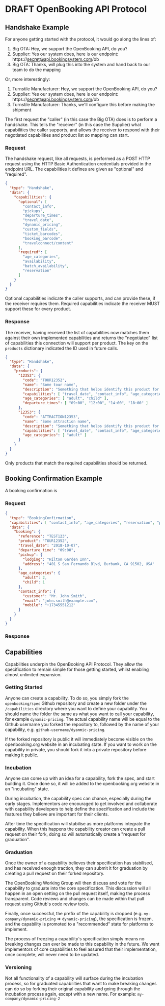 # DRAFT OpenBooking API Protocol

## Handshake Example

For anyone getting started with the protocol, it would go along the lines of:

1. Big OTA: Hey, we support the OpenBooking API, do you?
2. Supplier: Yes our system does, here is our endpoint: https://secret@api.bookingsystem.com/ob
3. Big OTA: Thanks, will plug this into the system and hand back to our team to do the mapping

Or, more interestingly:

1. Turnstile Manufacturer: Hey, we support the OpenBooking API, do you?
2. Supplier: Yes our system does, here is our endpoint: https://secret@api.bookingsystem.com/ob
3. Turnstile Manufacturer: Thanks, we'll configure this before making the shipment

The first request the "caller" (in this case the Big OTA) does is to perform a handshake. This tells the "receiver" (in this case the Supplier) what capabilities the caller supports, and allows the receiver to respond with their negotiated capabilities and product list so mapping can start.

### Request
The handshake request, like all requests, is performed as a POST HTTP request using the HTTP Basic Authentication credentials provided in the endpoint URL. The capabilities it defines are given as "optional" and "required".

```json
{
  "type": "Handshake",
  "data": {
    "capabilities": {
      "optional": [
        "contact_info",
        "pickups",
        "departure_times",
        "travel_date",
        "dynamic_pricing",
        "custom_fields",
        "ticket_barcodes",
        "booking_barcode",
        "travelconnect/content"
      ],
      "required": [
        "age_categories",
        "availability",
        "batch_availability",
        "reservation"
      ]
    }
  }
}
```

Optional capabilities indicate the caller supports, and can provide these, if the receiver requires them.
Required capabilities indicate the receiver MUST support these for every product.

### Response
The receiver, having received the list of capabilities now matches them against their own implemented capabilities and returns the "negotiated" list of capabilities this connection will support per product. The key on the `products` dictionary indicated the ID used in future calls.

```json
{
  "type": "Handshake",
  "data": {
    "products": {
      "12352": {
        "code": "TOUR12352",
        "name": "Some tour name",
        "description": "Something that helps identify this product for mapping",
        "capabilities": [ "travel_date", "contact_info", "age_categories", "reservation", "pickups", "booking_barcode" ],
        "age_categories": [ "adult", "child" ],
        "departure_times": [ "09:00", "12:00", "14:00", "18:00" ]
      },
      "12353": {
        "code": "ATTRACTION12353",
        "name": "Some attraction name",
        "description": "Something that helps identify this product for mapping",
        "capabilities": [ "travel_date", "contact_info", "age_categories", "ticket_barcodes" ],
        "age_categories": [ "adult" ]
      }
    }
  }
}
```

Only products that match the required capabilities should be returned.

## Booking Confirmation Example

A booking confirmation is

### Request

```json
{
  "type": "BookingConfirmation",
  "capabilities": [ "contact_info", "age_categories", "reservation", "pickups" ],
  "data": {
    "booking": {
      "reference": "TEST123",
      "product": "TOUR12352",
      "travel_date": "2018-10-07",
      "departure_time": "09:00",
      "pickup": {
        "lodging": "Hilton Garden Inn",
        "address": "401 S San Fernando Blvd, Burbank, CA 91502, USA"
      },
      "age_categories": {
        "adult": 2,
        "child": 1
      },
      "contact_info": {
        "customer": "Mr. John Smith",
        "email": "john.smith@example.com",
        "mobile": "+17345551212"
      }
    }
  }
}
```

### Response

## Capabilities

Capabilities underpin the OpenBooking API Protocol. They allow the specification to remain simple for those getting started, whilst enabling almost unlimited expansion.

### Getting Started

Anyone can create a capability. To do so, you simply fork the `openbooking/spec` Github repository and create a new folder under the `/capabilities` directory where you want to define your capability. You should name the folder the same as what you want to call your capability, for example `dynamic-pricing`. The actual capability name will be equal to the Github username you forked the repository to, followed by the name of your capability, e.g. `github-username/dyanmic-pricing`.

If the forked repository is public it will immediately become visible on the openbooking.org website in an incubating state. If you want to work on the capability in private, you should fork it into a private repository before making it public.

### Incubation

Anyone can come up with an idea for a capability, fork the spec, and start building it. Once done so, it will be added to the openbooking.org website in an "incubating" state.

During incubation, the capability spec can chance, especially during the early stages. Implementors are encouraged to get involved and collaborate with capability developers to help define the specification and include the features they believe are important for their clients.

After time the specification will stabilise as more platforms integrate the capability. When this happens the capability creator can create a pull request on their fork, doing so will automatically create a "request for graduation".

### Graduation

Once the owner of a capability believes their specification has stabilised, and has received enough traction, they can submit it for graduation by creating a pull request on their forked repository.

The OpenBooking Working Group will then discuss and vote for the capability to graduate into the core specification. This discussion will all happen in an open setting on the pull request itself, making the process transparent. Code reviews and changes can be made within that pull request using Github's code review tools.

Finally, once successful, the prefix of the capability is dropped (e.g. `my-company/dynamic-pricing` => `dynamic-pricing`), the specification is frozen, and the capability is promoted to a "recommended" state for platforms to implement.

The process of freezing a capability's specification simply means no breaking changes can ever be made to this capability in the future. We want implementors of core capabilities to feel assured that their implementation, once complete, will never need to be updated.

### Versioning

Not all functionality of a capability will surface during the incubation process, so for graduated capabilities that want to make breaking changes can do so by forking their original capability and going through the incubation process again, except with a new name. For example: `my-company/dynamic-pricing-2`
